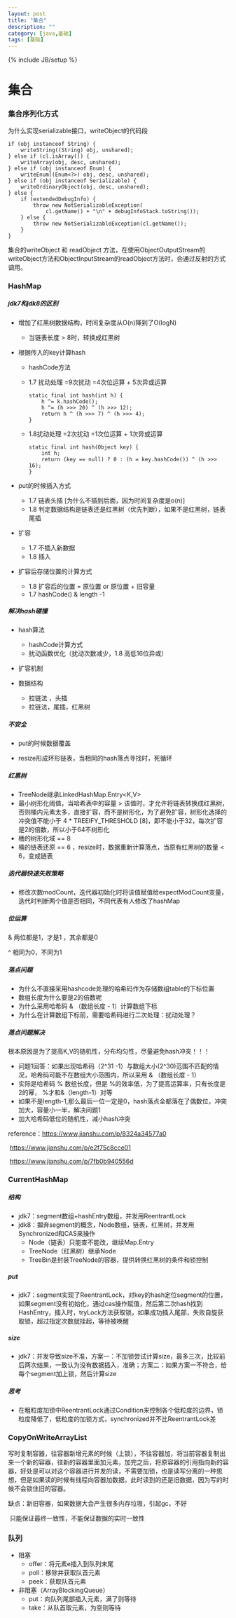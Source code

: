 ```yaml
---
layout: post
title: "集合"
description: ""
category: [java,基础]
tags: [基础]
---
```

{% include JB/setup %}

# 集合

### 集合序列化方式

为什么实现serializable接口，writeObject的代码段

```
if (obj instanceof String) {
    writeString((String) obj, unshared);
} else if (cl.isArray()) {
    writeArray(obj, desc, unshared);
} else if (obj instanceof Enum) {
    writeEnum((Enum<?>) obj, desc, unshared);
} else if (obj instanceof Serializable) {
    writeOrdinaryObject(obj, desc, unshared);
} else {
    if (extendedDebugInfo) {
        throw new NotSerializableException(
            cl.getName() + "\n" + debugInfoStack.toString());
    } else {
        throw new NotSerializableException(cl.getName());
    }
}
```

集合的writeObject 和 readObject 方法，在使用ObjectOutputStream的writeObject方法和ObjectInputStream的readObject方法时，会通过反射的方式调用。

### HashMap

##### jdk7和jdk8的区别

- 增加了红黑树数据结构，时间复杂度从O(n)降到了O(logN)

  - 当链表长度 > 8时，转换成红黑树

- 根据传入的key计算hash

  - hashCode方法

  - 1.7 扰动处理 =9次扰动 =4次位运算 + 5次异或运算

    ```
    static final int hash(int h) {
    	h ^= k.hashCode(); 
    	h ^= (h >>> 20) ^ (h >>> 12); 
    	return h ^ (h >>> 7) ^ (h >>> 4); 
    }
    ```

  - 1.8扰动处理 =2次扰动 =1次位运算 + 1次异或运算

    ```
    static final int hash(Object key) {
        int h;
        return (key == null) ? 0 : (h = key.hashCode()) ^ (h >>> 16);
    }
    ```

- put的时候插入方式
  - 1.7 链表头插 [为什么不插到后面，因为时间复杂度是o(n)]
  - 1.8 判定数据结构是链表还是红黑树（优先判断），如果不是红黑树，链表尾插

- 扩容

  - 1.7 不插入新数据
  - 1.8 插入

- 扩容后存储位置的计算方式

  - 1.8 扩容后的位置 = 原位置 or 原位置 + 旧容量
  - 1.7 hashCode() & length -1 

##### 解决hash碰撞

- hash算法

  - hashCode计算方式
  - 扰动函数优化（扰动次数减少，1.8 高低16位异或）
- 扩容机制
- 数据结构
  - 拉链法 ，头插
  - 拉链法，尾插，红黑树
##### 不安全

- put的时候数据覆盖

- resize形成环形链表，当相同的hash落点寻找时，死循环

##### 红黑树

- TreeNode继承LinkedHashMap.Entry<K,V>
- 最小树形化阈值，当哈希表中的容量 > 该值时，才允许将链表转换成红黑树，否则桶内元素太多，直接扩容，而不是树形化，为了避免扩容，树形化选择的冲突值不能小于 4 * TREEIFY_THRESHOLD [8]，即不能小于32，每次扩容是2的倍数，所以小于64不树形化
- 桶的树形化域 == 8
- 桶的链表还原  == 6 ，resize时，数据重新计算落点，当原有红黑树的数量 < 6，变成链表

##### 迭代器快速失败策略

- 修改次数modCount，迭代器初始化时将该值赋值给expectModCount变量，迭代时判断两个值是否相同，不同代表有人修改了hashMap

##### 位运算

&  两位都是1，才是1 ，其余都是0

^  相同为0，不同为1



##### 落点问题

- 为什么不直接采用hashcode处理的哈希码作为存储数组table的下标位置
- 数组长度为什么要是2的倍数呢
- 为什么采用哈希码 & （数组长度 - 1）计算数组下标
- 为什么在计算数组下标前，需要哈希码进行二次处理：扰动处理？

##### 落点问题解决

根本原因是为了提高K,V的随机性，分布均匀性，尽量避免hash冲突！！！

- 问题1回答：如果出现哈希码（2^31 -1）与数组大小(2^30)范围不匹配的情况，哈希码可能不在数组大小范围内，所以采用 & （数组长度 - 1）
- 实际是哈希码 % 数组长度，但是 %的效率低，为了提高运算率，只有长度是2的幂， %才和&（length-1）对等
- 如果不是length-1,那么最后一位一定是0，hash落点全都落在了偶数位，冲突加大，容量小一半，解决问题1
- 加大哈希码低位的随机性，减小hash冲突



reference：https://www.jianshu.com/p/8324a34577a0

​                     https://www.jianshu.com/p/e2f75c8cce01

​                     https://www.jianshu.com/p/7fb0b940556d



### CurrentHashMap

##### 结构

- jdk7：segment数组+hashEntry数组，并发用ReentrantLock
- jdk8：摒弃segment的概念，Node数组，链表，红黑树，并发用Synchronized和CAS来操作
  - Node（链表）只能查不能改，继续Map.Entry
  - TreeNode（红黑树）继承Node
  - TreeBin是封装TreeNode的容器，提供转换红黑树的条件和锁控制

##### put

- jdk7：segment实现了ReentrantLock，对key的hash定位segment的位置，如果segment没有初始化，通过cas操作赋值，然后第二次hash找到HashEntry，插入时，tryLock方法获取锁，如果成功插入尾部，失败自旋获取锁，超过指定次数就挂起，等待被唤醒

##### size

- jdk7：并发导致size不准，方案一：不加锁尝试计算size，最多三次，比较前后两次结果，一致认为没有数据插入，准确；方案二：如果方案一不符合，给每个segment加上锁，然后计算size

##### 思考

- 在粗粒度加锁中ReentrantLock通过Condition来控制各个低粒度的边界，锁粒度降低了，低粒度的加锁方式，synchronized并不比ReentrantLock差

### CopyOnWriteArrayList

写时复制容器，往容器新增元素的时候（上锁），不往容器加，将当前容器复制出来一个新的容器，往新的容器里面加元素，加完之后，将原容器的引用指向新的容器，好处是可以对这个容器进行并发的读，不需要加锁，也是读写分离的一种思想，但是如果读的时候有线程向容器加数据，此时读到的还是旧数据，因为写的时候不会锁住旧的容器。

缺点：新旧容器，如果数据大会产生很多内存垃圾，引起gc，不好

​          只能保证最终一致性，不能保证数据的实时一致性

### 队列

- 阻塞
  - offer：将元素e插入到队列末尾
  - poll：移除并获取队首元素
  - peek：获取队首元素
- 非阻塞（ArrayBlockingQueue）
  - put：向队列尾部插入元素，满了则等待
  - take：从队首取元素，为空则等待